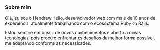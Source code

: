 ### Sobre mim

Olá, eu sou o Hendrew Hélio, desenvolvedor web com mais de 10 anos de experiência, atualmente trabalhando com o ecossistema Ruby on Rails.

Estou sempre em busca de novos conhecimentos e aberto a novas tecnologias, pois procuro enfrentar os desafios da melhor forma possível, me adaptando conforme as necessidades. 

<!--
**Hendrew/hendrew** is a ✨ _special_ ✨ repository because its `README.md` (this file) appears on your GitHub profile.

Here are some ideas to get you started:

- 🔭 I’m currently working on ...
- 🌱 I’m currently learning ...
- 👯 I’m looking to collaborate on ...
- 🤔 I’m looking for help with ...
- 💬 Ask me about ...
- 📫 How to reach me: ...
- 😄 Pronouns: ...
- ⚡ Fun fact: ...
-->
